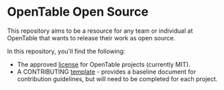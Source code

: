 OpenTable Open Source
=========

This repository aims to be a resource for any team or individual
at OpenTable that wants to release their work as open source.

In this repository, you'll find the following:
* The approved [license][] for OpenTable projects (currently MIT).
* A CONTRIBUTING [template][contributing-template] - provides a
baseline document for contribution guidelines, but will need to
be completed for each project.

[license]: ../LICENSE
[contributing-template]: ../CONTRIBUTING.md
